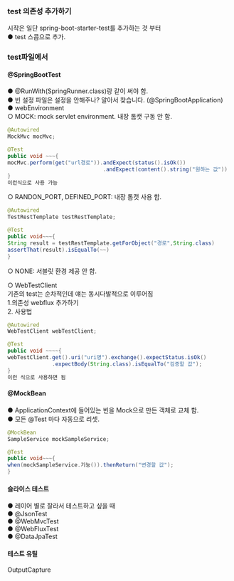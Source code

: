 ### test 의존성 추가하기 
시작은 일단 spring-boot-starter-test를 추가하는 것 부터             
● test 스콥으로 추가.           

### test파일에서 
#### @SpringBootTest
● @RunWith(SpringRunner.class)랑 같이 써야 함.         
● 빈 설정 파일은 설정을 안해주나? 알아서 찾습니다. (@SpringBootApplication)                        
● webEnvironment           
○ MOCK: mock servlet environment. 내장 톰캣 구동 안 함.     
```java
@Autowired
MockMvc mocMvc;

@Test
public void ~~~{
mocMvc.perform(get("url경로")).andExpect(status().isOk())
                              .andExpect(content().string("원하는 값"))
}
이런식으로 사용 가능 
```
○ RANDON_PORT, DEFINED_PORT: 내장 톰캣 사용 함.  
```java
@Autowired
TestRestTemplate testRestTemplate;

@Test
public void~~~{
String result = testRestTemplate.getForObject("경로",String.class)
assertThat(result).isEqualTo(~~)
}
```
○ NONE: 서블릿 환경 제공 안 함.                       

○ WebTestClient     
기존의 test는 순차적인데 얘는 동시다발적으로 이루어짐          
1.의존성 webflux 추가하기    
2. 사용법      
```java
@Autowired
WebTestClient webTestClient;

@Test
public void ~~~~{
webTestClient.get().uri("uri명").exchange().expectStatus.isOk()
              .expectBody(String.class).isEqualTo("검증할 값");
}
이런 식으로 사용하면 됨 
```
#### @MockBean
● ApplicationContext에 들어있는 빈을 Mock으로 만든 객체로 교체 함.             
● 모든 @Test 마다 자동으로 리셋.            
```java
@MockBean
SampleService mockSampleService;

@Test
public void~~~{
when(mockSampleService.기능()).thenReturn("변경할 값");
}
```

#### 슬라이스 테스트
● 레이어 별로 잘라서 테스트하고 싶을 때          
● @JsonTest               
● @WebMvcTest              
● @WebFluxTest              
● @DataJpaTest                                

#### 테스트 유틸
OutputCapture    
